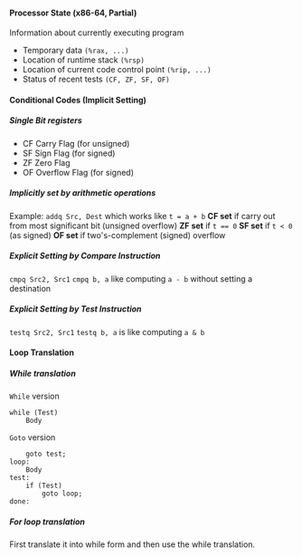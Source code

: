 #### Processor State (x86-64, Partial)

Information about currently executing program

- Temporary data `(%rax, ...)`
- Location of runtime stack `(%rsp)`
- Location of current code control point `(%rip, ...)`
- Status of recent tests `(CF, ZF, SF, OF)`

#### Conditional Codes (Implicit Setting)

##### Single Bit registers

- CF Carry Flag (for unsigned)
- SF Sign Flag (for signed)
- ZF Zero Flag
- OF Overflow Flag (for signed)

##### Implicitly set by arithmetic operations

Example: `addq Src, Dest` which works like `t = a + b`
**CF set** if carry out from most significant bit (unsigned overflow)
**ZF set** if `t == 0`
**SF set** if `t < 0` (as signed)
**OF set** if two's-complement (signed) overflow

##### Explicit Setting by Compare Instruction

`cmpq Src2, Src1`
`cmpq b, a` like computing `a - b` without setting a destination

##### Explicit Setting by Test Instruction

`testq Src2, Src1`
`testq b, a` is like computing `a & b`

#### Loop Translation

##### While translation

`While` version

```
while (Test)
	Body
```

`Goto` version

```
	goto test;
loop:
	Body
test:
	if (Test)
		goto loop;
done:
```

##### For loop translation

First translate it into while form and then use the while translation.
